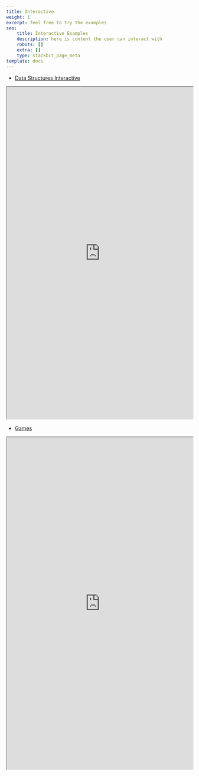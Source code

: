 ```yaml
---
title: Interactive
weight: 1
excerpt: feel free to try the examples
seo:
    title: Interactive Examples
    description: here is content the user can interact with
    robots: []
    extra: []
    type: stackbit_page_meta
template: docs
---
```


-   [Data Structures Interactive](https://ds-algo-official.netlify.app/)

<iframe src="https://ds-algo-official.netlify.app/" height="900px" width="100%">
</iframe>

-   [Games](https://bgoonz-games.netlify.app/)

<iframe src="https://bgoonz-games.netlify.app/" height="900px" width="100%">
</iframe>

